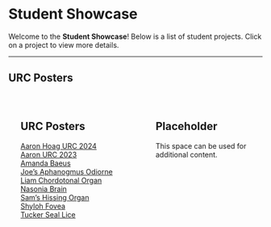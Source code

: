 # Student Showcase

Welcome to the **Student Showcase**! Below is a list of student projects. Click on a project to view more details.

---

## **URC Posters**

<div style="display: flex; justify-content: center; gap: 2rem; max-width: 1200px; margin: auto;">
  
  <!-- Left Box (URC Posters) -->
  <div style="flex: 1; background-color: var(--color-base-background); padding: 1.5rem; border-radius: 8px; border: 1px solid var(--color-base-border); box-shadow: var(--shadow-md); max-width: 500px;">
    <h2>URC Posters</h2>
    <ul style="list-style: none; padding: 0;">
      <li><a href="/Studentprojects/project1">Aaron Hoag URC 2024</a></li>
      <li><a href="/Studentprojects/project2">Aaron URC 2023</a></li>
      <li><a href="/Studentprojects/project3">Amanda Baeus</a></li>
      <li><a href="/Studentprojects/project4">Joe’s Aphanogmus Odiorne</a></li>
      <li><a href="/Studentprojects/project5">Liam Chordotonal Organ</a></li>
      <li><a href="/Studentprojects/project6">Nasonia Brain</a></li>
      <li><a href="/Studentprojects/project7">Sam’s Hissing Organ</a></li>
      <li><a href="/Studentprojects/project8">Shyloh Fovea</a></li>
      <li><a href="/Studentprojects/project9">Tucker Seal Lice</a></li>
    </ul>
  </div>

  <!-- Right Box (Empty) -->
  <div style="flex: 1; background-color: var(--color-base-background); padding: 1.5rem; border-radius: 8px; border: 1px solid var(--color-base-border); box-shadow: var(--shadow-md); max-width: 500px;">
    <h2>Placeholder</h2>
    <p>This space can be used for additional content.</p>
  </div>

</div>
